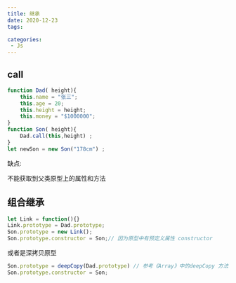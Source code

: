 ```yaml
---
title: 继承
date: 2020-12-23
tags:

categories: 
 - Js
---
```




## call

```js
function Dad( height){
    this.name = "张三";
    this.age = 20;
    this.height = height;
    this.money = "$1000000";
}
function Son( height){
    Dad.call(this,height) ;
}
let newSon = new Son("178cm") ;
```

缺点:

不能获取到父类原型上的属性和方法

## 组合继承

```js
let Link = function(){}
Link.prototype = Dad.prototype;
Son.prototype = new Link();
Son.prototype.constructor = Son;// 因为原型中有预定义属性 constructor
```

或者是深拷贝原型

```js
Son.prototype = deepCopy(Dad.prototype) // 参考《Array》中的deepCopy 方法
Son.prototype.constructor = Son;
```

